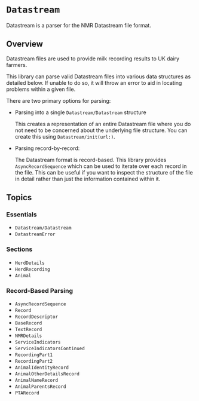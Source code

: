 # ``Datastream``

Datastream is a parser for the NMR Datastream file format.

## Overview

Datastream files are used to provide milk recording results to UK dairy farmers.  

This library can parse valid Datastream files into various data structures as detailed below. If unable to do so, it will throw an error to aid in locating problems within a given file.

There are two primary options for parsing:
- Parsing into a single ``Datastream/Datastream`` structure

    This creates a representation of an entire Datastream file where you do not need to be concerned about the underlying file structure. You can create this using ``Datastream/init(url:)``.

- Parsing record-by-record:

    The Datastream format is record-based. This library provides ``AsyncRecordSequence`` which can be used to iterate over each record in the file.
    This can be useful if you want to inspect the structure of the file in detail rather than just the information contained within it.


## Topics

### Essentials

- ``Datastream/Datastream``
- ``DatastreamError``

### Sections

- ``HerdDetails``
- ``HerdRecording``
- ``Animal``

### Record-Based Parsing

- ``AsyncRecordSequence``
- ``Record``
- ``RecordDescriptor``
- ``BaseRecord``
- ``TextRecord``
- ``NMRDetails``
- ``ServiceIndicators``
- ``ServiceIndicatorsContinued``
- ``RecordingPart1``
- ``RecordingPart2``
- ``AnimalIdentityRecord``
- ``AnimalOtherDetailsRecord``
- ``AnimalNameRecord``
- ``AnimalParentsRecord``
- ``PTARecord``
